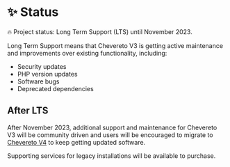 # ✨ Status

🔥 Project status: Long Term Support (LTS) until November 2023.

Long Term Support means that Chevereto V3 is getting active maintenance and improvements over existing functionality, including:

* Security updates
* PHP version updates
* Software bugs
* Deprecated dependencies

## After LTS

After November 2023, additional support and maintenance for Chevereto V3 will be community driven and users will be encouraged to migrate to [Chevereto V4](https://v4-docs.chevereto.org) to keep getting updated software.

Supporting services for legacy installations will be available to purchase.
